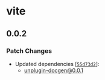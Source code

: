 # vite

## 0.0.2

### Patch Changes

- Updated dependencies [[`55d73d2`](https://github.com/kubb-labs/docgen/commit/55d73d28ce6b004e8eaa8d592be2d2b8f66e3593)]:
  - unplugin-docgen@0.0.1

